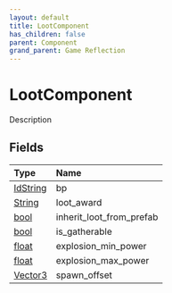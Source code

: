 ```yaml
---
layout: default
title: LootComponent
has_children: false
parent: Component
grand_parent: Game Reflection
---
```

# LootComponent
Description 

## Fields

| Type | Name |
|:----------|:--------------|
| [IdString](/riftbreaker-wiki/docs/game-reflection/components/id_string/) | bp |
| [String](/riftbreaker-wiki/docs/game-reflection/components/string/) | loot_award |
| [bool](/riftbreaker-wiki/docs/game-reflection/components/bool/) | inherit_loot_from_prefab |
| [bool](/riftbreaker-wiki/docs/game-reflection/components/bool/) | is_gatherable |
| [float](/riftbreaker-wiki/docs/game-reflection/components/float/) | explosion_min_power |
| [float](/riftbreaker-wiki/docs/game-reflection/components/float/) | explosion_max_power |
| [Vector3](/riftbreaker-wiki/docs/game-reflection/classes/vector3/) | spawn_offset |

